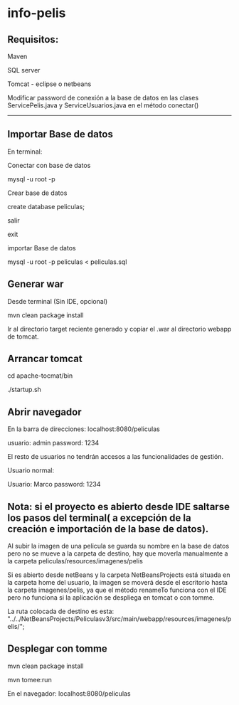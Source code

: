 # info-pelis

Requisitos:
---------------------------------------------
Maven

SQL server

Tomcat - eclipse o netbeans

Modificar password de conexión a la base de datos en las clases ServicePelis.java y ServiceUsuarios.java en el método conectar()
 
 -------------------------------------------

Importar Base de datos
----------------------------------------------
En terminal:

Conectar con base de datos

mysql -u root -p

Crear base de datos

create database peliculas;

salir

exit

importar Base de datos

mysql -u root -p peliculas < peliculas.sql

Generar war
-----------------------------------------------

Desde terminal (Sin IDE, opcional)

mvn clean package install

Ir al directorio target reciente generado y copiar el .war al directorio webapp de tomcat.

Arrancar tomcat
-----------------------------------------------

cd apache-tocmat/bin

./startup.sh

Abrir navegador
-----------------------------------------------
En la barra de direcciones: localhost:8080/peliculas

usuario: admin
password: 1234

El resto de usuarios no tendrán accesos a las funcionalidades de gestión.

Usuario normal: 

Usuario: Marco
password: 1234

Nota: si el proyecto es abierto desde IDE saltarse los pasos del terminal( a excepción de la creación e importación de la base de datos).
-------------------------------------------------------------------------------------------------------------
Al subir la imagen de una pelicula se guarda su nombre en la base de datos pero no se mueve a la carpeta de destino, hay que moverla manualmente a la carpeta peliculas/resources/imagenes/pelis

Si es abierto desde netBeans y la carpeta NetBeansProjects está situada en la carpeta home del usuario, la imagen se moverá desde el escritorio hasta la carpeta imagenes/pelis, ya que el método renameTo funciona con el IDE pero no funciona si la aplicación se despliega en tomcat o con tomme.

La ruta colocada de destino es esta: "../../NetBeansProjects/Peliculasv3/src/main/webapp/resources/imagenes/pelis/";

Desplegar con tomme
--------------------------------------------------------------------------------------------------------------

mvn clean package install

mvn tomee:run

En el navegador: localhost:8080/peliculas





